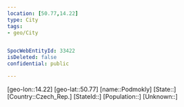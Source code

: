```yaml
---
location: [50.77,14.22]
type: City
tags:
- geo/City


SpocWebEntityId: 33422
isDeleted: false
confidential: public

---
```

[geo-lon::14.22]
[geo-lat::50.77]
[name::Podmokly]
[State::]
[Country::Czech_Rep.]
[StateId::]
[Population::]
[Unknown::]

